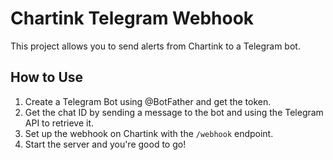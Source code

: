 # Chartink Telegram Webhook

This project allows you to send alerts from Chartink to a Telegram bot.

## How to Use

1. Create a Telegram Bot using @BotFather and get the token.
2. Get the chat ID by sending a message to the bot and using the Telegram API to retrieve it.
3. Set up the webhook on Chartink with the `/webhook` endpoint.
4. Start the server and you're good to go!

